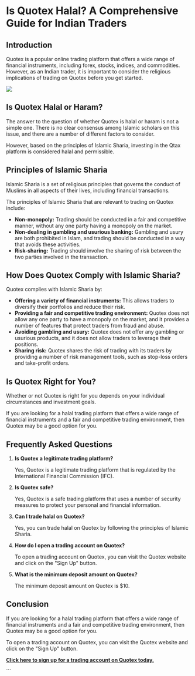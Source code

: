 # Is Quotex Halal? A Comprehensive Guide for Indian Traders

## Introduction

Quotex is a popular online trading platform that offers a wide range of
financial instruments, including forex, stocks, indices, and
commodities. However, as an Indian trader, it is important to consider
the religious implications of trading on Quotex before you get started.

[![](https://static.quotex.io/files/4_en/300_250.jpg)](https://traff.sbs/brokerqxlid)

## Is Quotex Halal or Haram?

The answer to the question of whether Quotex is halal or haram is not a
simple one. There is no clear consensus among Islamic scholars on this
issue, and there are a number of different factors to consider.

However, based on the principles of Islamic Sharia, investing in the
Qtax platform is considered halal and permissible.

## Principles of Islamic Sharia

Islamic Sharia is a set of religious principles that governs the conduct
of Muslims in all aspects of their lives, including financial
transactions.

The principles of Islamic Sharia that are relevant to trading on Quotex
include:

-   **Non-monopoly:** Trading should be conducted in a fair and
    competitive manner, without any one party having a monopoly on the
    market.
-   **Non-dealing in gambling and usurious banking:** Gambling and usury
    are both prohibited in Islam, and trading should be conducted in a
    way that avoids these activities.
-   **Risk-sharing:** Trading should involve the sharing of risk between
    the two parties involved in the transaction.

## How Does Quotex Comply with Islamic Sharia?

Quotex complies with Islamic Sharia by:

-   **Offering a variety of financial instruments:** This allows traders
    to diversify their portfolios and reduce their risk.
-   **Providing a fair and competitive trading environment:** Quotex
    does not allow any one party to have a monopoly on the market, and
    it provides a number of features that protect traders from fraud and
    abuse.
-   **Avoiding gambling and usury:** Quotex does not offer any gambling
    or usurious products, and it does not allow traders to leverage
    their positions.
-   **Sharing risk:** Quotex shares the risk of trading with its traders
    by providing a number of risk management tools, such as stop-loss
    orders and take-profit orders.

## Is Quotex Right for You?

Whether or not Quotex is right for you depends on your individual
circumstances and investment goals.

If you are looking for a halal trading platform that offers a wide range
of financial instruments and a fair and competitive trading environment,
then Quotex may be a good option for you.

## Frequently Asked Questions

1.  **Is Quotex a legitimate trading platform?**

    Yes, Quotex is a legitimate trading platform that is regulated by
    the International Financial Commission (IFC).

2.  **Is Quotex safe?**

    Yes, Quotex is a safe trading platform that uses a number of
    security measures to protect your personal and financial
    information.

3.  **Can I trade halal on Quotex?**

    Yes, you can trade halal on Quotex by following the principles of
    Islamic Sharia.

4.  **How do I open a trading account on Quotex?**

    To open a trading account on Quotex, you can visit the Quotex
    website and click on the "Sign Up" button.

5.  **What is the minimum deposit amount on Quotex?**

    The minimum deposit amount on Quotex is \$10.

## Conclusion

If you are looking for a halal trading platform that offers a wide range
of financial instruments and a fair and competitive trading environment,
then Quotex may be a good option for you.

To open a trading account on Quotex, you can visit the Quotex website
and click on the "Sign Up" button.

**[Click here to sign up for a trading account on Quotex
today.](\%22https://broker-qx.pro/sign-up/?lid=1102511\%22)**

\`\`\`

